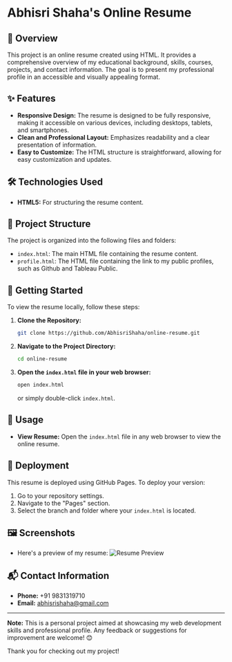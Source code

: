 # Abhisri Shaha's Online Resume

## 📖 Overview
This project is an online resume created using HTML. It provides a comprehensive overview of my educational background, skills, courses, projects, and contact information. The goal is to present my professional profile in an accessible and visually appealing format.

## ✨ Features
- **Responsive Design:** The resume is designed to be fully responsive, making it accessible on various devices, including desktops, tablets, and smartphones.
- **Clean and Professional Layout:** Emphasizes readability and a clear presentation of information.
- **Easy to Customize:** The HTML structure is straightforward, allowing for easy customization and updates.

## 🛠️ Technologies Used
- **HTML5:** For structuring the resume content.

## 📂 Project Structure
The project is organized into the following files and folders:
- `index.html`: The main HTML file containing the resume content.
- `profile.html`: The HTML file containing the link to my public profiles, such as Github and Tableau Public.

## 🚀 Getting Started
To view the resume locally, follow these steps:
1. **Clone the Repository:**
    ```bash
    git clone https://github.com/AbhisriShaha/online-resume.git
    ```
2. **Navigate to the Project Directory:**
    ```bash
    cd online-resume
    ```
3. **Open the `index.html` file in your web browser:**
    ```bash
    open index.html
    ```
   or simply double-click `index.html`.

## 🌟 Usage
- **View Resume:** Open the `index.html` file in any web browser to view the online resume.

## 📡 Deployment
This resume is deployed using GitHub Pages. To deploy your version:
1. Go to your repository settings.
2. Navigate to the "Pages" section.
3. Select the branch and folder where your `index.html` is located.

## 🖼️ Screenshots
- Here's a preview of my resume:
![Resume Preview](https://github.com/abhisri-shaha/Online-Resume/assets/174130342/7992ccd8-c4da-424e-8baf-90a98571e810)


## 📬 Contact Information
- **Phone:** +91 9831319710
- **Email:** [abhisrishaha@gmail.com](mailto:abhisrishaha@gmail.com)

---

**Note:** This is a personal project aimed at showcasing my web development skills and professional profile. Any feedback or suggestions for improvement are welcome! 😊

Thank you for checking out my project!
